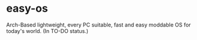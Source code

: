 # easy-os
Arch-Based lightweight, every PC suitable, fast and easy moddable OS for today's world.
(In TO-DO status.)
